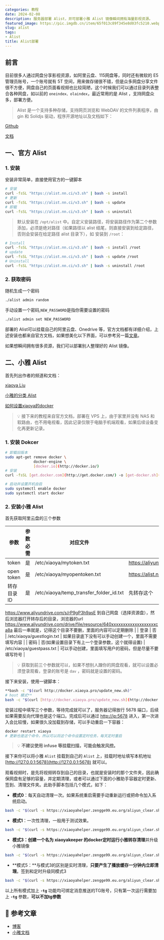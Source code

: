 ```yaml
---
categories: 教程
date: 2024-02-08
description: 服务器部署 Alist，并可部署小雅 Alist 镜像瞬间拥有海量影视资源。
featured_image: https://pic.imgdb.cn/item/65f013c89f345e8d03fc5210.webp
slug: alist
tags:
- Alist
title: Alist部署
---
```


## 前言

目前很多人通过网盘分享影视资源，如阿里云盘、115网盘等，同时还有微软的 E5 管理员账号，一个账号就有 5T 空间，用来做存储很不错，但是众多网盘分享文件很不方便，网盘自己的页面看视频也比较简陋，这个时候我们可以通过目录列表整合各种网盘，如以前的  `oneindex、olaindex`，最近常用的是 Alist ，支持网盘众多，部署方便。


> Alist 是一个支持多种存储，支持网页浏览和 WebDAV 的文件列表程序，由 gin 和 Solidjs 驱动，程序开源地址以及文档如下：

[Github](https://github.com/alist-org/alist)

[文档](https://alist.nn.ci/zh/)

## 一、官方 Alist

### 1. 安装

安装非常简单，直接使用官方的一键脚本

```bash
# 安装
curl -fsSL "https://alist.nn.ci/v3.sh" | bash -s install
# 更新
curl -fsSL "https://alist.nn.ci/v3.sh" | bash -s update
# 卸载
curl -fsSL "https://alist.nn.ci/v3.sh" | bash -s uninstall
```

> 默认安装在 `/opt/alist` 中。自定义安装路径，将安装路径作为第二个参数添加，必须是绝对路径（如果路径以 alist 结尾，则直接安装到给定路径，否则会安装在给定路径 alist 目录下），如 安装到 `/root`：
> 

```bash
# Install
curl -fsSL "https://alist.nn.ci/v3.sh" | bash -s install /root
# update
curl -fsSL "https://alist.nn.ci/v3.sh" | bash -s update /root
# Uninstall
curl -fsSL "https://alist.nn.ci/v3.sh" | bash -s uninstall /root
```

### 2. 获取密码

随机生成一个密码

```bash
./alist admin random
```

手动设置一个密码,`NEW_PASSWORD`是指你需要设置的密码

```bash
./alist admin set NEW_PASSWORD
```

部署的 Alist可以挂载自己的阿里云盘、Onedrive 等，官方文档都有详细介绍，上述安装也都来自官方文档，如果想美化以下界面，可以参考另一篇[文章](https://www.notion.so/Alist-f50ef25f1c1a4fdebd5f3b53fa830adb?pvs=21)。

如果想瞬间拥有很多资源，我们可以部署别人整理好的 Alist 镜像。

## 二、小雅 Alist

首先列出作者的频道和文档：

[xiaoya Liu](https://t.me/xiaoyaliu)

[小雅的分类 Alist](http://xiaoya.it-cxy.top/)

[如何设置xiaoya的docker](https://www.notion.so/xiaoya-docker-69404af849504fa5bcf9f2dd5ecaa75f?pvs=21)


> 💡 接下来的教程来自官方文档，部署在 VPS 上，由于家里并没有 NAS 和软路由，也不用电视看，因此记录仅限于电脑手机端观看，如果后续设备变化再更新记录。


### 1. 安装 Dokcer

```bash
# 卸载旧版本
sudo apt-get remove docker \
             docker-engine \
             [docker.io](http://docker.io/)
# 安装
curl -fsSL [get.docker.com](http://get.docker.com/) -o [get-docker.sh](http://get-docker.sh/)
```

```bash
# 启动并设置开机自启
sudo systemctl enable docker
sudo systemctl start docker
```

### 2. 安装小雅 Alist

首先获取阿里云盘的三个参数

| 参数 | 参数必需 | 对应文件 | 获取地址 |
| --- | --- | --- | --- |
| token | 是 | /etc/xiaoya/mytoken.txt | https://aliyuntoken.vercel.app/ |
| open token | 是 | /etc/xiaoya/myopentoken.txt | https://alist.nn.ci/zh/guide/drivers/aliyundrive_open.html |
| 转存目录 ID | 是 | /etc/xiaoya/temp_transfer_folder_id.txt | 先转存这个
https://www.aliyundrive.com/s/rP9gP3h9asE 到自己网盘（选择资源盘），然后浏览器打开转存后的目录，浏览器的url 
https://www.aliyundrive.com/drive/file/resource/640xxxxxxxxxxxxxxxxxxxca8a 最后一串就是，记得这个目录不要删，里面的内容可以定期删除 |
| 登录 | 否 | /etc/xiaoya/guestlogin.txt | 如果目录底下没有可以手动创建一个，里面不需要填写内容 |
| 密码 | 否(如果设置目录下有上一个登录参数，这个就得设置) | /etc/xiaoya/guestpass.txt | 可以手动创建，里面填写用户的密码，但是尽量不要填写符号 |


> 💡 获取到前三个参数就可以，如果不想别人蹭你的网盘观看，就可以设置必须登录观看，登录的账号是 `dav` ，密码就是设置的密码。



接下来安装，使用一键脚本：

```bash
**bash -c "$(curl http://docker.xiaoya.pro/update_new.sh)"
# host 模式**
bash -c "$(curl [http://docker.xiaoya.pro/update_new.sh](http://docker.xiaoya.pro/update_new.sh))" -s host
```

安装过程中填写三个参数，等待完成就可以了，服务器记得放行 5678 端口，后续如果需要反向代理也是这个端口。完成后可以通过 [http://ip:5678](http://ip:5678) 进入，第一次进入会比较慢，如果很久没加载到存储，可以手动重启一下容器：

```bash
docker restart xiaoya
# 更新也是这个命令，所以可以将这个命令设置定时任务，每天定时重启
```

> 💡 **不建议使用 infuse 等挂载扫描，可能会触发风控。**



接下来你可以将小雅 `Alist` 挂载到自己的 `Alist` 上，挂载时地址填写本机地址 [http://127.0.0.1:5678](http://127.0.0.1:5678) 就可以。

观看视频时，是先将视频转存到自己的目录，也就是安装时的那个文件夹，因此确保网盘有足够的容量，并定期清理，或者可以通过下面的小雅助手容器定时更新、签到、清理文件夹。此助手脚本包括几个模式，如下：

- **模式0**：每天自动清理一次。如果系统重启需要手动重新运行或把命令加入系统启动。

```bash
bash -c "$(curl -s https://xiaoyahelper.zengge99.eu.org/aliyun_clear.sh | tail -n +2)" -s 0 -tg
```

- **模式1**：一次性清理，一般用于测试效果。

```bash
bash -c "$(curl -s https://xiaoyahelper.zengge99.eu.org/aliyun_clear.sh | tail -n +2)" -s 1 -tg
```

- **模式3：**创建一个名为 xiaoyakeeper 的docker**定时运行小雅转存清理**并升级小雅镜像

```bash
bash -c "$(curl -s https://xiaoyahelper.zengge99.eu.org/aliyun_clear.sh | tail -n +2)" -s 3 -tg
```

- **模式5：**与模式3的区别是实时清理，**只要产生了播放缓存一分钟内立即清理**。签到和定时升级同模式3

```bash
bash -c "$(curl -s https://xiaoyahelper.zengge99.eu.org/aliyun_clear.sh | tail -n +2)" -s 5 -tg
```

以上所有模式加上 **`-tg`** 功能均可绑定消息推送的TG账号，只有第一次运行需要加上 **`-tg`** 参数，**可以不加tg参数**

## 📎 参考文章

- [博客](https://www.cnblogs.com/xyztank/articles/17944085)
- [小雅文档](https://www.notion.so/xiaoya-docker-69404af849504fa5bcf9f2dd5ecaa75f?pvs=21)